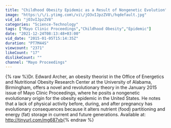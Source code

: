 ```yaml
---
title: "Childhood Obesity Epidemic as a Result of Nongenetic Evolution"
image: "https:\/\/i.ytimg.com\/vi\/jO3vIJpzZV8\/hqdefault.jpg"
vid_id: "jO3vIJpzZV8"
categories: "Science-Technology"
tags: ["Mayo Clinic Proceedings","Childhood Obesity","Epidemic"]
date: "2021-12-24T08:13:48+03:00"
vid_date: "2015-01-05T15:14:35Z"
duration: "PT7M44S"
viewcount: "2371"
likeCount: "17"
dislikeCount: ""
channel: "Mayo Proceedings"
---
```

{% raw %}Dr. Edward Archer, an obesity theorist in the Office of Energetics and Nutritional Obesity Research Center at the University of Alabama, Birmingham, offers a novel and revolutionary theory in the January 2015 issue of Mayo Clinic Proceedings, where he posits a nongenetic evolutionary origin for the obesity epidemic in the United States. He notes that a lack of physical activity before, during, and after pregnancy has evolutionary consequences because it alters nutrient (food) partitioning and energy (fat) storage in current and future generations. Available at: <a rel="nofollow" target="blank" href="http://tinyurl.com/mg687xb">http://tinyurl.com/mg687xb</a>{% endraw %}
